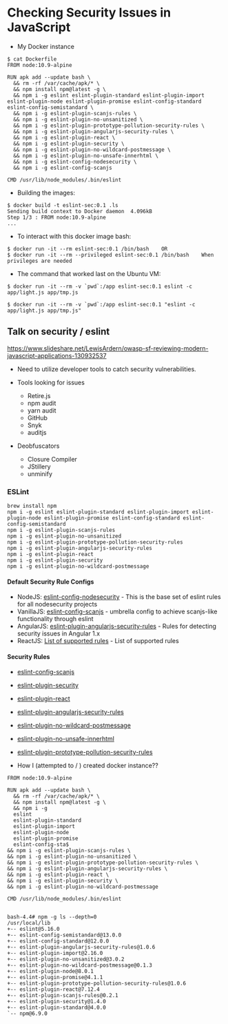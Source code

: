 # Checking Security Issues in JavaScript

* My Docker instance
```
$ cat Dockerfile
FROM node:10.9-alpine

RUN apk add --update bash \
  && rm -rf /var/cache/apk/* \
  && npm install npm@latest -g \
  && npm i -g eslint eslint-plugin-standard eslint-plugin-import eslint-plugin-node eslint-plugin-promise eslint-config-standard eslint-config-semistandard \
  && npm i -g eslint-plugin-scanjs-rules \
  && npm i -g eslint-plugin-no-unsanitized \
  && npm i -g eslint-plugin-prototype-pollution-security-rules \
  && npm i -g eslint-plugin-angularjs-security-rules \
  && npm i -g eslint-plugin-react \
  && npm i -g eslint-plugin-security \
  && npm i -g eslint-plugin-no-wildcard-postmessage \
  && npm i -g eslint-plugin-no-unsafe-innerhtml \
  && npm i -g eslint-config-nodesecurity \
  && npm i -g eslint-config-scanjs

CMD /usr/lib/node_modules/.bin/eslint
```

* Building the images:
```
$ docker build -t eslint-sec:0.1 .ls
Sending build context to Docker daemon  4.096kB
Step 1/3 : FROM node:10.9-alpine
...
```

* To interact with this docker image bash:
```
$ docker run -it --rm eslint-sec:0.1 /bin/bash    OR
$ docker run -it --rm --privileged eslint-sec:0.1 /bin/bash    When privileges are needed
```

* The command that worked last on the Ubuntu VM:
```
$ docker run -it --rm -v `pwd`:/app eslint-sec:0.1 eslint -c app/light.js app/tmp.js

$ docker run -it --rm -v `pwd`:/app eslint-sec:0.1 "eslint -c app/light.js app/tmp.js"
```



## Talk on security / eslint

https://www.slideshare.net/LewisArdern/owasp-sf-reviewing-modern-javascript-applications-130932537

- Need to utilize developer tools to catch security vulnerabilities.

- Tools looking for issues
  * Retire.js
  * npm audit
  * yarn audit
  * GitHub
  * Snyk
  * auditjs

- Deobfuscators
  * Closure Compiler
  * JStillery
  * unminify


### ESLint

```
brew install npm
npm i -g eslint eslint-plugin-standard eslint-plugin-import eslint-plugin-node eslint-plugin-promise eslint-config-standard eslint-config-semistandard
npm i -g eslint-plugin-scanjs-rules
npm i -g eslint-plugin-no-unsanitized
npm i -g eslint-plugin-prototype-pollution-security-rules
npm i -g eslint-plugin-angularjs-security-rules
npm i -g eslint-plugin-react
npm i -g eslint-plugin-security
npm i -g eslint-plugin-no-wildcard-postmessage
```
#### Default Security Rule Configs

* NodeJS: [eslint-config-nodesecurity](https://github.com/nodesecurity/eslint-config-nodesecurity) - This is the base set of eslint rules for all nodesecurity projects
* VanillaJS: [eslint-config-scanjs](https://github.com/mozfreddyb/eslint-config-scanjs) - umbrella config to achieve scanjs-like functionality through eslint
* AngularJS: [eslint-plugin-angularjs-security-rules](https://github.com/LewisArdern/eslint-plugin-angularjs-security-rules) - Rules for detecting security issues in Angular 1.x
* ReactJS: [List of supported rules](https://github.com/yannickcr/eslint-plugin-react#list-of-supported-rules) - List of supported rules

#### Security Rules
* [eslint-config-scanjs](https://github.com/mozfreddyb/eslint-config-scanjs)
* [eslint-plugin-security](https://github.com/nodesecurity/eslint-plugin-security)
* [eslint-plugin-react](https://github.com/yannickcr/eslint-plugin-react)
* [eslint-plugin-angularjs-security-rules](https://github.com/LewisArdern/eslint-plugin-angularjs-security-rules)
* [eslint-plugin-no-wildcard-postmessage](https://www.npmjs.com/package/eslint-plugin-no-wildcard-postmessage)
* [eslint-plugin-no-unsafe-innerhtml](https://www.npmjs.com/package/eslint-plugin-no-unsafe-innerhtml)
* [eslint-plugin-prototype-pollution-security-rules](https://www.npmjs.com/package/eslint-plugin-prototype-pollution-security-rules)



* How I (attempted to / ) created docker instance??
```
FROM node:10.9-alpine

RUN apk add --update bash \
  && rm -rf /var/cache/apk/* \
  && npm install npm@latest -g \
  && npm i -g
  eslint
  eslint-plugin-standard
  eslint-plugin-import
  eslint-plugin-node
  eslint-plugin-promise
  eslint-config-sta$
&& npm i -g eslint-plugin-scanjs-rules \
&& npm i -g eslint-plugin-no-unsanitized \
&& npm i -g eslint-plugin-prototype-pollution-security-rules \
&& npm i -g eslint-plugin-angularjs-security-rules \
&& npm i -g eslint-plugin-react \
&& npm i -g eslint-plugin-security \
&& npm i -g eslint-plugin-no-wildcard-postmessage  

CMD /usr/lib/node_modules/.bin/eslint


bash-4.4# npm -g ls --depth=0
/usr/local/lib
+-- eslint@5.16.0
+-- eslint-config-semistandard@13.0.0
+-- eslint-config-standard@12.0.0
+-- eslint-plugin-angularjs-security-rules@1.0.6
+-- eslint-plugin-import@2.16.0
+-- eslint-plugin-no-unsanitized@3.0.2
+-- eslint-plugin-no-wildcard-postmessage@0.1.3
+-- eslint-plugin-node@8.0.1
+-- eslint-plugin-promise@4.1.1
+-- eslint-plugin-prototype-pollution-security-rules@1.0.6
+-- eslint-plugin-react@7.12.4
+-- eslint-plugin-scanjs-rules@0.2.1
+-- eslint-plugin-security@1.4.0
+-- eslint-plugin-standard@4.0.0
`-- npm@6.9.0
```

